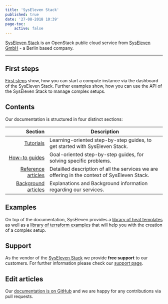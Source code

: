 ```yaml
---
title: 'SysEleven Stack'
published: true
date: '27-08-2018 10:39'
page-toc:
    active: false
---
```


[SysEleven Stack](https://www.syseleven.de/produkte-services/syseleven-stack/) is an OpenStack public cloud service from [SysEleven GmbH](https://www.syseleven.de/) - a Berlin based company.

---

## First steps

[First steps](../02.Tutorials/02.firststeps/docs.en.md) show, how you can start a compute instance via the dashboard of the SysEleven Stack. Further examples show, how you can use the API of the SysEleven Stack to manage complex setups.

## Contents

Our documentation is structured in four distinct sections:

| Section             | Description |
| -------------------:| -------------|
| [Tutorials](../02.Tutorials/docs.en.md)            | Learning-oriented step-by-step guides, to get started with SysEleven Stack. |
| [How-to guides](../03.Howtos/docs.en.md)           | Goal-oriented step-by-step guides, for solving specific problems. |
| [Reference articles](../04.Reference/docs.en.md)   | Detailled description of all the services we are offering in the context of SysEleven Stack. |
| [Background articles](../05.Background/docs.en.md) | Explanations and Background information regarding our services. |

## Examples

On top of the documentation, SysEleven provides a [library of heat templates](https://github.com/syseleven/heat-examples) as well as a [library of terraform examples](https://github.com/syseleven/terraform-examples) that will help you with the creation of a complex setup.

## Support

As the vendor of the [SysEleven Stack](https://dashboard.cloud.syseleven.net/) we provide **free support** to our customers. For further information please check our [support page](../06.Support/default.en.md).

## Edit articles

Our [documentation is on GitHub](https://github.com/syseleven/grav-docu-syseleven-stack) and we are happy for any contributions via pull requests.
